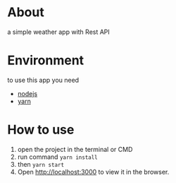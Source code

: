 # About 

a simple weather app with Rest API 

# Environment

to use this app you need

- [nodejs](https://nodejs.org/)
- [yarn](https://yarnpkg.com/lang/en/docs/install/)

# How to use

1. open the project in the terminal or CMD
2. run command `yarn install`
3. then `yarn start`
4. Open [http://localhost:3000](http://localhost:3000) to view it in the browser.
